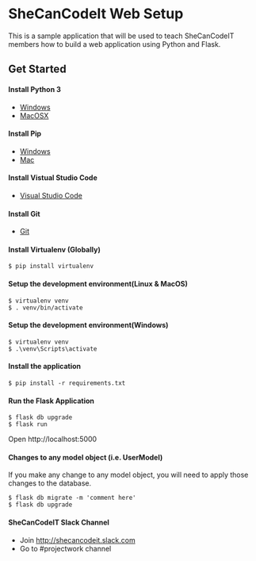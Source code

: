 # SheCanCodeIt Web Setup

This is a sample application that will be used to teach SheCanCodeIT members how to build a web application using Python and Flask.

## Get Started
#### Install Python 3
* [Windows](https://realpython.com/installing-python/#windows)
* [MacOSX](https://realpython.com/installing-python/#macos-mac-os-x)

#### Install Pip
* [Windows](https://www.liquidweb.com/kb/install-pip-windows/)
* [Mac](https://www.shellhacks.com/python-install-pip-mac-ubuntu-centos/)

#### Install Vistual Studio Code
* [Visual Studio Code](https://code.visualstudio.com/)

#### Install Git 
* [Git](https://git-scm.com/book/en/v2/Getting-Started-Installing-Git)

#### Install Virtualenv (Globally)
```
$ pip install virtualenv
```

#### Setup the development environment(Linux & MacOS)
```
$ virtualenv venv
$ . venv/bin/activate
```

#### Setup the development environment(Windows)
```
$ virtualenv venv
$ .\venv\Scripts\activate
```


#### Install the application
```
$ pip install -r requirements.txt
```

#### Run the Flask Application
```
$ flask db upgrade
$ flask run
```

Open http://localhost:5000

#### Changes to any model object (i.e. UserModel)
If you make any change to any model object, you will need to apply those changes to the database. 
```
$ flask db migrate -m 'comment here'
$ flask db upgrade
```

#### SheCanCodeIT Slack Channel
* Join http://shecancodeit.slack.com
* Go to #projectwork channel




